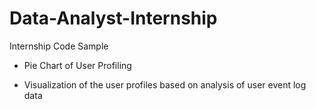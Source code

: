 # Data-Analyst-Internship
Internship Code Sample

* Pie Chart of User Profiling
 - Visualization of the user profiles based on analysis of user event log data
